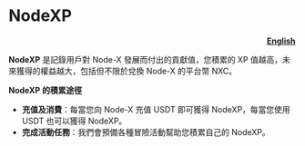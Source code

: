 # NodeXP

<p align="right"><a href="https://docs.node-x.xyz/en/tokenomics/nodexp"><strong>English</strong></a></p>

**NodeXP** 是記錄用戶對 Node-X 發展而付出的貢獻值，您積累的 XP 值越高，未來獲得的權益越大，包括但不限於兌換 Node-X 的平台幣 NXC。

**NodeXP 的積累途徑**

* **充值及消費**：每當您向 Node-X 充值 USDT 即可獲得 NodeXP，每當您使用 USDT 也可以獲得 NodeXP。
* **完成活動任務**：我們會預備各種冒險活動幫助您積累自己的 NodeXP。

